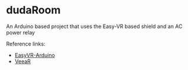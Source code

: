 # dudaRoom

An Arduino based project that uses the Easy-VR based shield and an AC power relay

Reference links:

- [EasyVR-Arduino](https://github.com/RoboTech-srl/EasyVR-Arduino)
- [VeeaR](https://www.veear.eu/downloads/)


